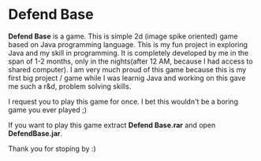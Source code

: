 # Defend Base

**Defend Base** is a game. This is simple 2d (image spike oriented) game based on Java programming language. This is my fun project in exploring Java and my skill in programming. It is completely developed by me in the span of 1-2 months, only in the nights(after 12 AM, because I had access to shared computer). I am very much proud of this game because this is my first big project / game while I was learnig Java and working on this gave me such a r&d, problem solving skills.

I request you to play this game for once. I bet this wouldn't be a boring game you ever played ;)

If you want to play this game extract **Defend Base.rar** and open **DefendBase.jar**.

Thank you for stoping by :)
